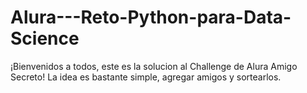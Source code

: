 # Alura---Reto-Python-para-Data-Science
¡Bienvenidos a todos, este es la solucion al Challenge de Alura Amigo Secreto! La idea es bastante simple, agregar amigos y sortearlos.
